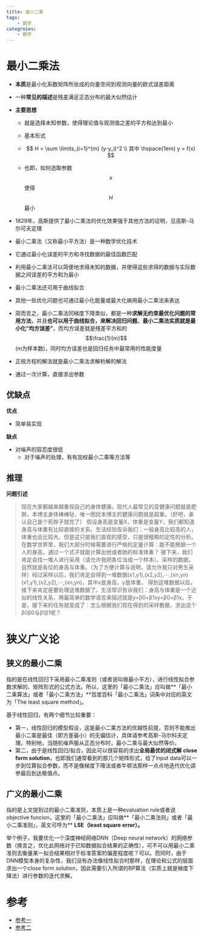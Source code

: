 ```yaml
---
title: 最小二乘
tags:
	- 数学
categroies:
	- 数学
---
```


# 最小二乘法



-   **本质**是最小化系数矩阵所张成的向量空间到观测向量的欧式误差距离

-   一种**常见的描述**是残差满足正态分布的最大似然估计

-   **主要思想**

    -   就是选择未知参数，使得理论值与观测值之差的平方和达到最小

    -   基本形式

    -   $$
        H = \sum \limits_{i=1}^{m} (y-y_i)^2	\\
        其中 \hspace{1em} y = f(x)
        $$

    -   也即，如何选取参数 $$x$$ 使得 $$H$$ 最小

-   1829年，高斯提供了最小二乘法的优化效果强于其他方法的证明，见高斯-马尔可夫定理

-   最小二乘法（又称最小平方法）是一种数学优化技术

-   它通过最小化误差的平方和寻找数据的最佳函数匹配

-   利用最小二乘法可以简便地求得未知的数据，并使得这些求得的数据与实际数据之间误差的平方和为最小

-   最小二乘法还可用于曲线拟合

-   其他一些优化问题也可通过最小化能量或最大化熵用最小二乘法来表达

-   简而言之，最小二乘法同梯度下降类似，都是一种**求解无约束最优化问题的常用方法**，并且**也可以用于曲线拟合，来解决回归问题**。**最小二乘法实质就是最小化“均方误差”**，而均方误差就是残差平方和的$$\frac{1}{m}$$(m为样本数)，同时均方误差也是回归任务中最常用的性能度量

-   正规方程的解法就是最小二乘法求解析解的解法

-   通过一次计算，直接求出参数

## 优缺点

**优点**

-   简单易实现

**缺点**

-   对噪声的容忍度很低
    -   对于噪声的处理，有有加权最小二乘等方法等

## 推理

**问题引述**

>   现在大家都越来越重视自己的身体健康。现代人最常见的亚健康问题就是肥胖，本博主身体棒棒哒，唯一困扰本博主的健康问题就是超重。（好吧，承认自己是个死胖子就完了） 
>   假设身高是变量X，体重是变量Y，我们都知道身高与体重有比较直接的关系。生活经验告诉我们：一般身高比较高的人，体重也会比较大。但是这只是我们直观的感受，只是很粗略的定性的分析。在数学世界里，我们大部分时候需要进行严格的定量计算：能不能根据一个人的身高，通过一个式子就能计算出他或者她的标准体重？ 
>   接下来，我们肯定会找一堆人进行采用（请允许我把各位当成一个样本）。采样的数据，自然就是各位的身高与体重。（为了方便计算与说明，请允许我只对男生采样）经过采样以后，我们肯定会得到一堆数据(x1,y1),(x2,y2),⋯,(xn,yn)(x1,y1),(x2,y2),⋯,(xn,yn)，其中x是身高，y是体重。 
>   得到这堆数据以后，接下来肯定是要处理这堆数据了。生活常识告诉我们：身高与体重是一个近似的线性关系，用最简单的数学语言来描述就是y=β0+β1xy=β0+β1x。于是，接下来的任务就变成了：怎么根据我们现在得到的采样数据，求出这个β0β0与β1β1呢？

# 狭义广义论

## 狭义的最小二乘

指的是在线性回归下采用最小二乘准则（或者说叫做最小平方），进行线性拟合参数求解的、矩阵形式的公式方法。所以，这里的「最小二乘法」应叫做**「最小二乘算法」或者「最小二乘方法」**百度百科「最小二乘法」词条中对应的英文为「The least square method」。

基于线性回归，有两个细节比较重要：

-   第一，线性回归的模型假设，这是最小二乘方法的优越性前提，否则不能推出最小二乘是最佳（即方差最小）的无偏估计，具体请参考高斯-马尔科夫定理。特别地，当随机噪声服从正态分布时，最小二乘与最大似然等价。
-   第二，由于是线性回归/拟合，因此可以很容易的求出**全局最优的闭式解** **close form solution**，也即我们通常看到的那几个矩阵形式，给了input data可以一步到位算拟合参数，而不是像梯度下降法或者牛顿法那样一点点地迭代优化调参最后到达极值点。

## 广义的最小二乘

指的是上文提到过的最小二乘准则，本质上是一种evaluation rule或者说objective funcion，这里的「最小二乘法」应叫做**「最小二乘法则」或者「最小二乘准则」，英文可呼为** **LSE（least square error）。**

举个例子，我要优化一个深度神经网络DNN（Deep neural network）的网络参数（换言之，优化此网络对于已知数据拟合结果的正确性），可不可以用最小二乘准则去衡量某一拟合结果相对于标准答案的偏差程度呢？可以。而同时，由于DNN模型本身的复杂性，我们没有办法像线性拟合时那样，在理论和公式的层面求出一个close form solution，因此需要引入所谓的BP算法（实质上就是梯度下降法）进行参数的迭代求解。

# 参考

-   [参考一](http://blog.csdn.net/bitcarmanlee/article/details/51589143)
-   [参考二](https://www.cnblogs.com/wangkundentisy/p/7505487.html)